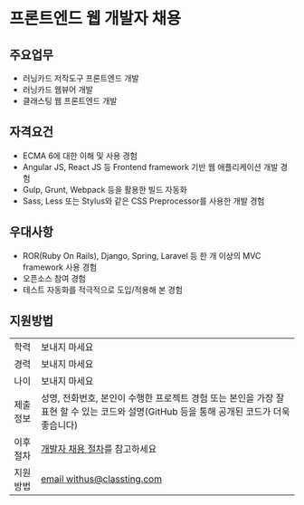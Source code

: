 # 프론트엔드 웹 개발자 채용

## 주요업무

* 러닝카드 저작도구 프론트엔드 개발
* 러닝카드 웹뷰어 개발
* 클래스팅 웹 프론트엔드 개발

## 자격요건

* ECMA 6에 대한 이해 및 사용 경험
* Angular JS, React JS 등 Frontend framework 기반 웹 애플리케이션 개발 경험
* Gulp, Grunt, Webpack 등을 활용한 빌드 자동화
* Sass, Less 또는 Stylus와 같은 CSS Preprocessor를 사용한 개발 경험

## 우대사항

* ROR(Ruby On Rails), Django, Spring, Laravel 등 한 개 이상의 MVC framework 사용 경험
* 오픈소스 참여 경험
* 테스트 자동화를 적극적으로 도입/적용해 본 경험

## 지원방법

|     |            |
|-----|------------|
| 학력 | 보내지 마세요 |
| 경력 | 보내지 마세요 |
| 나이 | 보내지 마세요 |
| 제출 정보 | 성명, 전화번호, 본인이 수행한 프로젝트 경험 또는 본인을 가장 잘 표현 할 수 있는 코드와 설명(GitHub 등을 통해 공개된 코드가 더욱 좋습니다) |
| 이후 절차	| [개발자 채용 절차](/README.md#recruit-process)를 참고하세요 |
| 지원방법 | [email withus@classting.com](mailto:withus@classting.com) |
